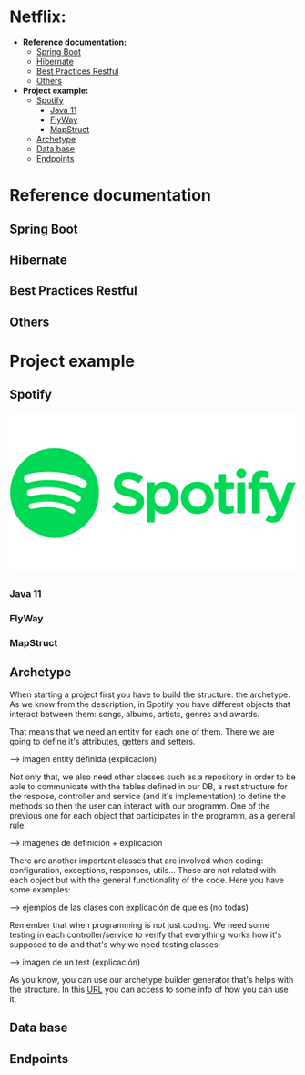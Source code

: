 # Netflix:

- **Reference documentation:**
    - [Spring Boot](#spring-boot)
    - [Hibernate](#hibernate)
    - [Best Practices Restful](#best-practices-restful)
    - [Others](#others)
- **Project example:**
    - [Spotify](#spotify)
      - [Java 11](#java-11)
      - [FlyWay](#flyway)
      - [MapStruct](#mapstruct)
    - [Archetype](#archetype)
    - [Data base](#data-base)
    - [Endpoints](#endpoints)

# Reference documentation

## Spring Boot



## Hibernate



## Best Practices Restful



## Others



# Project example

## Spotify

![Spotify logo](media/Spotify/SpotifyLogo.png)

### Java 11



### FlyWay



### MapStruct


## Archetype

When starting a project first you have to build the structure: the archetype.
As we know from the description, in Spotify you have different objects that interact between them: songs, albums, artists, genres and awards.

That means that we need an entity for each one of them. There we are going to define it's attributes, getters and setters.

--> imagen entity definida (explicación)

Not only that, we also need other classes such as a repository in order to be able to communicate with the tables defined in our DB, a rest structure for the respose, controller and service (and it's implementation) to define the methods so then the user can interact with our programm. One of the previous one for each object that participates in the programm, as a general rule.

--> imagenes de definición + explicación

There are another important classes that are involved when coding: configuration, exceptions, responses, utils... These are not related with each object but with the general functionality of the code. Here you have some examples:

--> ejemplos de las clases con explicación de que es (no todas)

Remember that when programming is not just coding. We need some testing in each controller/service to verify that everything works how it's supposed to do and that's why we need testing classes:

--> imagen de un test (explicación)

As you know, you can use our archetype builder generator that's helps with the structure. In this [URL](https://gitlab.com/bootcamp-2.0/archetype/-/blob/main/Archetype.md) you can access to some info of how you can use it.

## Data base



## Endpoints


